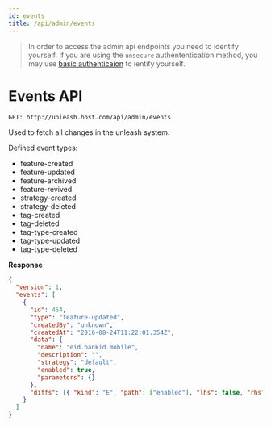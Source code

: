 ```yaml
---
id: events
title: /api/admin/events
---
```


> In order to access the admin api endpoints you need to identify yourself. If you are using the `unsecure` authententication method, you may use [basic authenticaion](https://en.wikipedia.org/wiki/Basic_access_authentication) to ientify yourself.

# Events API

`GET: http://unleash.host.com/api/admin/events`

Used to fetch all changes in the unleash system.

Defined event types:

- feature-created
- feature-updated
- feature-archived
- feature-revived
- strategy-created
- strategy-deleted
- tag-created
- tag-deleted
- tag-type-created
- tag-type-updated
- tag-type-deleted

**Response**

```json
{
  "version": 1,
  "events": [
    {
      "id": 454,
      "type": "feature-updated",
      "createdBy": "unknown",
      "createdAt": "2016-08-24T11:22:01.354Z",
      "data": {
        "name": "eid.bankid.mobile",
        "description": "",
        "strategy": "default",
        "enabled": true,
        "parameters": {}
      },
      "diffs": [{ "kind": "E", "path": ["enabled"], "lhs": false, "rhs": true }]
    }
  ]
}
```
